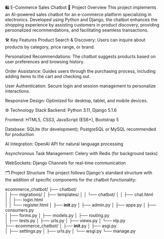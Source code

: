 🛍️ E-Commerce Sales Chatbot
📌 Project Overview
This project implements an AI-powered sales chatbot for an e-commerce platform specializing in electronics. Developed using Python and Django, the chatbot enhances the shopping experience by assisting customers in product discovery, providing personalized recommendations, and facilitating seamless transactions.

🛠️ Key Features
Product Search & Discovery: Users can inquire about products by category, price range, or brand.

Personalized Recommendations: The chatbot suggests products based on user preferences and browsing history.

Order Assistance: Guides users through the purchasing process, including adding items to the cart and checking out.

User Authentication: Secure login and session management to personalize interactions.

Responsive Design: Optimized for desktop, tablet, and mobile devices.

⚙️ Technology Stack
Backend: Python 3.11, Django 5.1.6

Frontend: HTML5, CSS3, JavaScript (ES6+), Bootstrap 5

Database: SQLite (for development); PostgreSQL or MySQL recommended for production

AI Integration: OpenAI API for natural language processing

Asynchronous Task Management: Celery with Redis (for background tasks)

WebSockets: Django Channels for real-time communication

🗂️ Project Structure
The project follows Django's standard structure with the addition of specific components for the chatbot functionality:


ecommerce_chatbot/
├── chatbot/                  
│   ├── migrations/
│   ├── templates/
│   │   └── chatbot/
│   │       ├── chat.html     
│   │       ├── login.html    
│   │       └── register.html 
│   ├── __init__.py
│   ├── admin.py
│   ├── apps.py
│   ├── consumers.py          
│   ├── forms.py
│   ├── models.py
│   ├── routing.py          
│   ├── tests.py
│   ├── urls.py
│   ├── views.py
│   └── nlp.py             
├── ecommerce_chatbot/
│   ├── __init__.py
│   ├── asgi.py               
│   ├── settings.py
│   ├── urls.py
│   └── wsgi.py
└── manage.py
